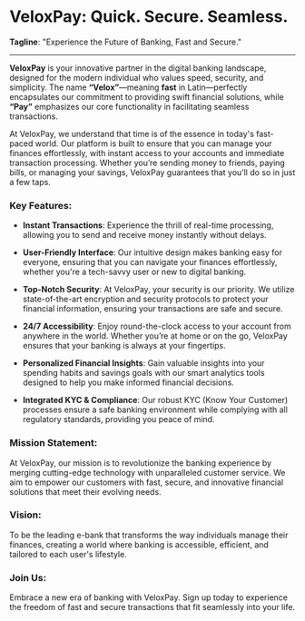 # VeloxPay: Quick. Secure. Seamless.

**Tagline**: "Experience the Future of Banking, Fast and Secure."

---
**VeloxPay** is your innovative partner in the digital banking landscape, designed for the modern individual who values speed, security, and simplicity. The name **“Velox”**—meaning **fast** in Latin—perfectly encapsulates our commitment to providing swift financial solutions, while **“Pay”** emphasizes our core functionality in facilitating seamless transactions. 

At VeloxPay, we understand that time is of the essence in today's fast-paced world. Our platform is built to ensure that you can manage your finances effortlessly, with instant access to your accounts and immediate transaction processing. Whether you’re sending money to friends, paying bills, or managing your savings, VeloxPay guarantees that you’ll do so in just a few taps.

### Key Features:

- **Instant Transactions**: Experience the thrill of real-time processing, allowing you to send and receive money instantly without delays.
  
- **User-Friendly Interface**: Our intuitive design makes banking easy for everyone, ensuring that you can navigate your finances effortlessly, whether you're a tech-savvy user or new to digital banking.

- **Top-Notch Security**: At VeloxPay, your security is our priority. We utilize state-of-the-art encryption and security protocols to protect your financial information, ensuring your transactions are safe and secure.

- **24/7 Accessibility**: Enjoy round-the-clock access to your account from anywhere in the world. Whether you’re at home or on the go, VeloxPay ensures that your banking is always at your fingertips.

- **Personalized Financial Insights**: Gain valuable insights into your spending habits and savings goals with our smart analytics tools designed to help you make informed financial decisions.

- **Integrated KYC & Compliance**: Our robust KYC (Know Your Customer) processes ensure a safe banking environment while complying with all regulatory standards, providing you peace of mind.

### Mission Statement:

At VeloxPay, our mission is to revolutionize the banking experience by merging cutting-edge technology with unparalleled customer service. We aim to empower our customers with fast, secure, and innovative financial solutions that meet their evolving needs.

### Vision:

To be the leading e-bank that transforms the way individuals manage their finances, creating a world where banking is accessible, efficient, and tailored to each user's lifestyle.

### Join Us:

Embrace a new era of banking with VeloxPay. Sign up today to experience the freedom of fast and secure transactions that fit seamlessly into your life.
